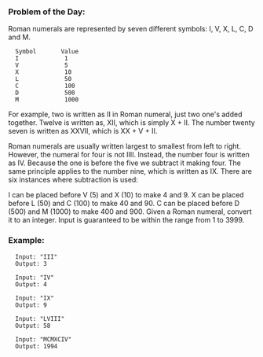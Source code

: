 ### Problem of the Day:
Roman numerals are represented by seven different symbols: I, V, X, L, C, D and M.

```shell script
  Symbol       Value
  I             1
  V             5
  X             10
  L             50
  C             100
  D             500
  M             1000
```

For example, two is written as II in Roman numeral, just two one's added together. Twelve is written as, XII, which is simply X + II. The number twenty seven is written as XXVII, which is XX + V + II.

Roman numerals are usually written largest to smallest from left to right. However, the numeral for four is not IIII. Instead, the number four is written as IV. Because the one is before the five we subtract it making four. The same principle applies to the number nine, which is written as IX. There are six instances where subtraction is used:

I can be placed before V (5) and X (10) to make 4 and 9.
X can be placed before L (50) and C (100) to make 40 and 90.
C can be placed before D (500) and M (1000) to make 400 and 900.
Given a Roman numeral, convert it to an integer. Input is guaranteed to be within the range from 1 to 3999.

### Example:
```shell script
  Input: "III"
  Output: 3

  Input: "IV"
  Output: 4

  Input: "IX"
  Output: 9

  Input: "LVIII"
  Output: 58

  Input: "MCMXCIV"
  Output: 1994
```
